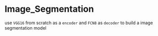 # Image_Segmentation

use `VGG16` from scratch as a `encoder` and `FCN8` as `decoder` to build a image segmentation model
